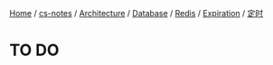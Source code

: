 [Home](https://mengxianbin.github.io) /
[cs-notes](https://mengxianbin.github.io/cs-notes/site) /
[Architecture](https://mengxianbin.github.io/cs-notes/site/Architecture) /
[Database](https://mengxianbin.github.io/cs-notes/site/Architecture/Database) /
[Redis](https://mengxianbin.github.io/cs-notes/site/Architecture/Database/Redis) /
[Expiration](https://mengxianbin.github.io/cs-notes/site/Architecture/Database/Redis/Expiration) /
[定时](https://mengxianbin.github.io/cs-notes/site/Architecture/Database/Redis/Expiration/%E5%AE%9A%E6%97%B6)

# TO DO
